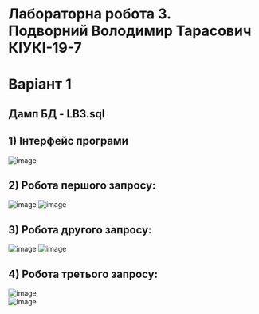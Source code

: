 # Лабораторна робота 3. <br/> Подворний Володимир Тарасович <br/> КІУКІ-19-7 <br/>
# Варіант 1 <br/>
## Дамп БД - LB3.sql<br/>
## 1) Інтерфейс програми<br/>
![image](https://user-images.githubusercontent.com/107669288/233476232-aee6279a-92fd-4579-a9c4-b8bf2e5320dd.png)
## 2) Робота першого запросу:<br/>
![image](https://user-images.githubusercontent.com/107669288/233477069-4477b6c5-483c-49c5-b2f5-f0b01bf366c9.png)
![image](https://user-images.githubusercontent.com/107669288/233476652-bda52513-803f-4699-ac75-2545ada89117.png)<br/>
## 3) Робота другого запросу:<br/>
![image](https://user-images.githubusercontent.com/107669288/233477142-853a02bf-5036-4f75-82fc-dc3becd91e2c.png)
![image](https://user-images.githubusercontent.com/107669288/233477198-feed420e-792f-4dc8-ae28-89fd1baf308c.png)<br/>
## 4) Робота третього запросу: <br/>
![image](https://user-images.githubusercontent.com/107669288/233477336-1a7c97ed-0ff2-4a13-be2a-54667c4a095c.png)<br/>
![image](https://user-images.githubusercontent.com/107669288/233477391-00214adb-a5af-4b7a-9852-b71147d11d73.png)<br/>
